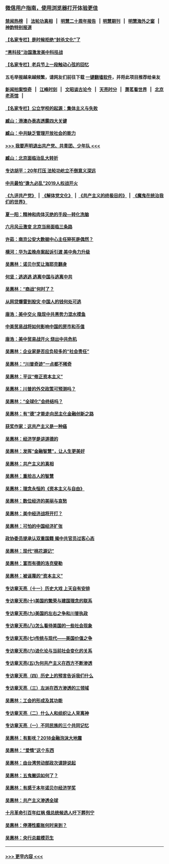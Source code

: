 ### [微信用户指南，使用浏览器打开体验更佳](https://github.com/gfw-breaker/banned-news1/blob/master/indexes/wechat-guide.md?t=0)
#### [禁闻热榜](热点新闻.md?t=0)  &nbsp;&nbsp;|&nbsp;&nbsp; [法轮功真相](https://github.com/gfw-breaker/truth/blob/master/README.md?t=0) &nbsp;&nbsp;|&nbsp;&nbsp; [明慧二十周年报告](https://github.com/gfw-breaker/mh-reports/blob/master/README.md?t=0) &nbsp;&nbsp;|&nbsp;&nbsp;[明慧期刊](https://github.com/gfw-breaker/mh-qikan) &nbsp;&nbsp;|&nbsp;&nbsp; [明慧海外之窗](https://github.com/gfw-breaker/mh-news/blob/master/README.md?t=0) &nbsp;&nbsp;|&nbsp;&nbsp; [神韵特别报道](https://github.com/gfw-breaker/mh-news/blob/master/shenyun.md?t=0)
#### [【名家专栏】是时候拒绝“封杀文化”了](../pages/nsc423/n11814093.md?t=02112355) 
#### [“黑科技”治国激发美中科技战](../pages/nsc423/n11638056.md?t=02112355) 
#### [【名家专栏】老兵节上一段触动心弦的回忆](../pages/nsc423/n11646016.md?t=02112355) 
#### 五毛举报越来越频繁，请网友们前往下载 [一键翻墙软件](https://github.com/gfw-breaker/ssr-accounts)，并将此项目推荐给亲友
#### [新闻拍案惊奇](https://github.com/gfw-breaker/banned-news1/blob/master/pages/link4.md) &nbsp;&nbsp;|&nbsp;&nbsp; [江峰时刻](https://github.com/gfw-breaker/banned-news1/blob/master/pages/link4.md) &nbsp;&nbsp;|&nbsp;&nbsp; [文昭谈古论今](https://github.com/gfw-breaker/banned-news1/blob/master/pages/link4.md) &nbsp;&nbsp;|&nbsp;&nbsp; [天亮时分](https://github.com/gfw-breaker/banned-news1/blob/master/pages/link4.md) &nbsp;&nbsp;|&nbsp;&nbsp; [萧茗看世界](https://github.com/gfw-breaker/banned-news1/blob/master/pages/link4.md) &nbsp;&nbsp;|&nbsp;&nbsp; [北京老茶馆](https://github.com/gfw-breaker/banned-news1/blob/master/pages/link4.md) &nbsp;&nbsp;|&nbsp;&nbsp; 
#### [【名家专栏】公立学校的起源：集体主义与失败](../pages/nsc423/n11601833.md?t=02112355) 
#### [臧山：港澳办表态透露四大关键](../pages/nsc423/n11421628.md?t=02112355) 
#### [臧山：中共缺乏管理开放社会的能力](../pages/nsc423/n11407457.md?t=02112355) 
#### [>>> 我要声明退出共产党、共青团、少年队 <<<](https://github.com/begood0513/goodnews/blob/master/quit/letter.md) 
#### [臧山：北京面临治乱大转折](../pages/nsc423/n11406895.md?t=02112355) 
#### [专访胡平：20年打压 法轮功屹立不倒意义深远](../pages/nsc423/n11398800.md?t=02112355) 
#### [中共最怕“逢九必乱”2019人权战开火](../pages/nsc423/n11385248.md?t=02112355) 
#### [《九评共产党》](https://github.com/begood0513/9ping.md/blob/master/README.md) &nbsp;|&nbsp; [《解体党文化》](../../../../jtdwh.md/blob/master/README.md)  &nbsp;|&nbsp; [《共产主义的终极目的》](../../../../gczydzjmd.md/blob/master/README.md) &nbsp;|&nbsp; [《魔鬼在统治我们的世界》](../../../../mgztzwmdsj.md/blob/master/README.md) 
#### [夏一阳：精神和肉体灭绝的手段—转化洗脑](../pages/nsc423/n11368250.md?t=02112355) 
#### [六月风云激变 北京当局面临三条路](../pages/nsc423/n11313668.md?t=02112355) 
#### [许茹：南京公安大数据中心主任猝死是偶然？](../pages/nsc423/n11064744.md?t=02112355) 
#### [横河：华为孟晚舟案起诉引渡 美中角力升级](../pages/nsc423/n11027230.md?t=02112355) 
#### [吴惠林：诺贝尔奖让海耶克翻身](../pages/nsc423/n10890049.md?t=02112355) 
#### [何坚：逃逃逃 逃离中国与逃离中共](../pages/nsc423/n10592891.md?t=02112355) 
#### [吴惠林：“商战”何时了？](../pages/nsc423/n10573558.md?t=02112355) 
#### [从网贷爆雷到股灾 中国人的钱何处可逃](../pages/nsc423/n10572800.md?t=02112355) 
#### [唐浩：美中交火 隐现中共黑势力混水摸鱼](../pages/nsc423/n10544040.md?t=02112355) 
#### [中美贸易战将如何影响中国的房市和币值](../pages/nsc423/n10543697.md?t=02112355) 
#### [唐浩：美中贸易战开火 烧出中共危机](../pages/nsc423/n10540126.md?t=02112355) 
#### [吴惠林：企业家是否应负较多的“社会责任”](../pages/nsc423/n10535022.md?t=02112355) 
#### [吴惠林：“川普奇迹”一点都不稀奇](../pages/nsc423/n10512808.md?t=02112355) 
#### [吴惠林：平议“修正资本主义”](../pages/nsc423/n10495724.md?t=02112355) 
#### [吴惠林：川普的外交政策可预测吗？](../pages/nsc423/n10462387.md?t=02112355) 
#### [吴惠林：“全球化”会终结吗？](../pages/nsc423/n10452838.md?t=02112355) 
#### [吴惠林：有“德”才能走向民主化金融创新之路](../pages/nsc423/n10432292.md?t=02112355) 
#### [获奖作家：这共产主义是一种癌](../pages/nsc423/n10431541.md?t=02112355) 
#### [吴惠林：经济学是讲道德的](../pages/nsc423/n10398014.md?t=02112355) 
#### [吴惠林：发挥“金融智慧”，让人生更美好](../pages/nsc423/n10375019.md?t=02112355) 
#### [吴惠林：共产主义的真相](../pages/nsc423/n10351394.md?t=02112355) 
#### [吴惠林：重拾古人的智慧](../pages/nsc423/n10337691.md?t=02112355) 
#### [吴惠林：理念永恒的《资本主义与自由》](../pages/nsc423/n10316274.md?t=02112355) 
#### [吴惠林：数位经济的美丽与哀愁](../pages/nsc423/n10292946.md?t=02112355) 
#### [吴惠林：美中经济战将开打？](../pages/nsc423/n10258825.md?t=02112355) 
#### [吴惠林：可怕的中国经济扩张](../pages/nsc423/n10219147.md?t=02112355) 
#### [政协委员提承认双重国籍 揭中共官员过客心态](../pages/nsc423/n10208809.md?t=02112355) 
#### [吴惠林：现代“桃花源记”](../pages/nsc423/n10185234.md?t=02112355) 
#### [吴惠林：富而有德的洛克斐勒](../pages/nsc423/n10142264.md?t=02112355) 
#### [吴惠林：被诬蔑的“资本主义”](../pages/nsc423/n10124816.md?t=02112355) 
#### [专访章天亮（十一）历史大戏 上天自有安排](../pages/nsc423/n10094905.md?t=02112355) 
#### [专访章天亮(十)美国的繁荣与建国理念的联系](../pages/nsc423/n10094899.md?t=02112355) 
#### [专访章天亮(九)美国的左右之争和川普执政](../pages/nsc423/n10094889.md?t=02112355) 
#### [专访章天亮(八)怎么看待美国的一些社会现象](../pages/nsc423/n10094857.md?t=02112355) 
#### [专访章天亮(七)传统与现代——美国价值之争](../pages/nsc423/n10093140.md?t=02112355) 
#### [专访章天亮(六)进化论与当前社会变化的关系](../pages/nsc423/n10092036.md?t=02112355) 
#### [专访章天亮(五)为何共产主义在西方不断渗透](../pages/nsc423/n10083620.md?t=02112355) 
#### [专访章天亮（四）历史上的预言告诉我们什么](../pages/nsc423/n10083606.md?t=02112355) 
#### [专访章天亮（三）左派在西方渗透的三领域](../pages/nsc423/n10081115.md?t=02112355) 
#### [吴惠林：工会的形成及其功能](../pages/nsc423/n10080633.md?t=02112355) 
#### [专访章天亮（二）什么人和组织让人背离神](../pages/nsc423/n10076637.md?t=02112355) 
#### [专访章天亮（一）不同民族的三个共同记忆](../pages/nsc423/n10074188.md?t=02112355) 
#### [吴惠林：有影呒？2018金融泡沫大地震](../pages/nsc423/n10040534.md?t=02112355) 
#### [吴惠林：“爱情”这个东西](../pages/nsc423/n10019423.md?t=02112355) 
#### [吴惠林：由台湾劳动部政次请辞说起](../pages/nsc423/n9979679.md?t=02112355) 
#### [吴惠林：五鬼搬运如何了？](../pages/nsc423/n9925338.md?t=02112355) 
#### [吴惠林：有感于本年诺贝尔经济学奖](../pages/nsc423/n9871883.md?t=02112355) 
#### [吴惠林：共产主义渗透全球](../pages/nsc423/n9812748.md?t=02112355) 
#### [十月革命引百年红祸 俄总统候选人吁下葬列宁](../pages/nsc423/n9810182.md?t=02112355) 
#### [吴惠林：停滞性膨胀何时来到？](../pages/nsc423/n9764136.md?t=02112355) 
#### [吴惠林：央行总裁模范生](../pages/nsc423/n9728134.md?t=02112355) 

----
#### [ >>> 更早内容 <<< ](../indexes/nsc423-earlier.md)
